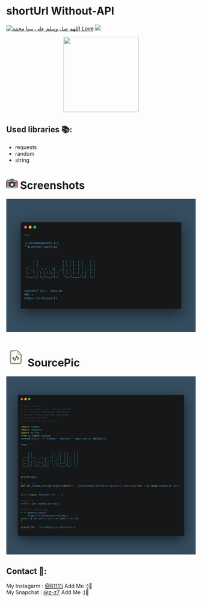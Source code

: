 # shortUrl Without-API
[![اللهم صل وسلم على نبينا محمد Love](https://badges.frapsoft.com/os/v1/open-source.svg?v=103)](https://github.com/fzrael/)
<img src="https://img.shields.io/badge/Language-Python-yellow?style=for-the-badge" /> 


<div align='center'>
  <img src='https://img.icons8.com/clouds/2x/link.png' width="200" height="200"/>
</div>


## Used libraries 📚:
- requests
- random
- string


# <img src="https://github.com/fzrael/short/blob/main/img/screenshot.png" width="30" height="30"/> Screenshots
<img src="https://github.com/fzrael/short/blob/main/img/img.png" />



# <img src="https://github.com/fzrael/short/blob/main/img/source.png" width="50" height="50"/> SourcePic
<img src="https://github.com/fzrael/short/blob/main/img/src.png" />




## Contact 📴:

My Instagarm : [@81111i](https://www.instagram.com/81111i) Add Me :)🖤   
My Snapchat : [@z-z7](https://snapchat.com/add/z-z7) Add Me :)🖤
